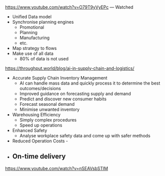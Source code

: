 https://www.youtube.com/watch?v=O79T9yVyEPc — Watched
- Unified Data model
- Synchronise planning engines
	- Promotional
	- Planning
	- Manufacturing
	- etc.
- Map strategy to flows
- Make use of all data
	- 80% of data is not used

https://throughput.world/blog/ai-in-supply-chain-and-logistics/
- Accurate Supply Chain Inventory Management
	- AI can handle mass data and quickly process it to determine the best outcomes/decisions
	- Improved guidance on forecasting supply and demand
	- Predict and discover new consumer habits
	- Forecast seasonal demand
	- Minimise unwanted inventory
- Warehousing Efficiency
	- Simply complex procedures
	- Speed up operations
- Enhanced Safety
	- Analyse workplace safety data and come up with safer methods
- Reduced Operation Costs
		- 
- On-time delivery
	- 

https://www.youtube.com/watch?v=nSEAVsbSTIM



